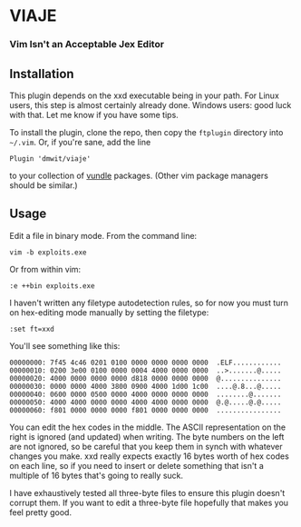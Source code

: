 # VIAJE
### Vim Isn't an Acceptable Jex Editor

## Installation

This plugin depends on the xxd executable being in your path. For Linux users,
this step is almost certainly already done. Windows users: good luck with that.
Let me know if you have some tips.

To install the plugin, clone the repo, then copy the `ftplugin` directory into
`~/.vim`. Or, if you're sane, add the line

    Plugin 'dmwit/viaje'

to your collection of [vundle](https://github.com/VundleVim/Vundle.vim)
packages. (Other vim package managers should be similar.)

## Usage

Edit a file in binary mode. From the command line:

    vim -b exploits.exe

Or from within vim:

    :e ++bin exploits.exe

I haven't written any filetype autodetection rules, so for now you must turn on
hex-editing mode manually by setting the filetype:

    :set ft=xxd

You'll see something like this:

    00000000: 7f45 4c46 0201 0100 0000 0000 0000 0000  .ELF............
    00000010: 0200 3e00 0100 0000 0004 4000 0000 0000  ..>.......@.....
    00000020: 4000 0000 0000 0000 d818 0000 0000 0000  @...............
    00000030: 0000 0000 4000 3800 0900 4000 1d00 1c00  ....@.8...@.....
    00000040: 0600 0000 0500 0000 4000 0000 0000 0000  ........@.......
    00000050: 4000 4000 0000 0000 4000 4000 0000 0000  @.@.....@.@.....
    00000060: f801 0000 0000 0000 f801 0000 0000 0000  ................

You can edit the hex codes in the middle. The ASCII representation on the right
is ignored (and updated) when writing. The byte numbers on the left are not
ignored, so be careful that you keep them in synch with whatever changes you
make. xxd really expects exactly 16 bytes worth of hex codes on each line, so
if you need to insert or delete something that isn't a multiple of 16 bytes
that's going to really suck.

I have exhaustively tested all three-byte files to ensure this plugin doesn't
corrupt them. If you want to edit a three-byte file hopefully that makes you
feel pretty good.
